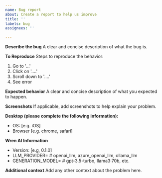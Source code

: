 ```yaml
---
name: Bug report
about: Create a report to help us improve
title: ''
labels: bug
assignees: ''

---
```


**Describe the bug**
A clear and concise description of what the bug is.

**To Reproduce**
Steps to reproduce the behavior:
1. Go to '...'
2. Click on '....'
3. Scroll down to '....'
4. See error

**Expected behavior**
A clear and concise description of what you expected to happen.

**Screenshots**
If applicable, add screenshots to help explain your problem.


**Desktop (please complete the following information):**
- OS: [e.g. iOS]
- Browser [e.g. chrome, safari]

**Wren AI Information**
- Version: [e.g, 0.1.0]
- LLM_PROVIDER= # openai_llm, azure_openai_llm, ollama_llm
- GENERATION_MODEL= # gpt-3.5-turbo, llama3:70b, etc.

**Additional context**
Add any other context about the problem here.
